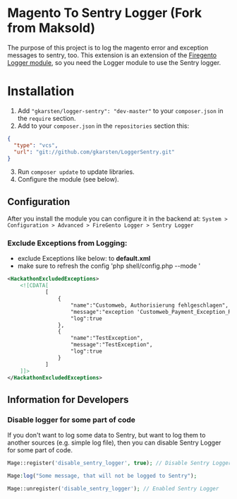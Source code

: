 # Magento To Sentry Logger (Fork from Maksold)

The purpose of this project is to log the magento error and exception messages to sentry, too. This extension is an extension of the [Firegento Logger module](https://github.com/firegento/firegento-logger), so you need the Logger module to use the Sentry logger.

# Installation
1. Add `"gkarsten/logger-sentry": "dev-master"` to your `composer.json` in the `require` section.
2. Add to your `composer.json` in the `repositories` section this:
```json
{
  "type": "vcs",
  "url": "git://github.com/gkarsten/LoggerSentry.git"
}
```

3. Run `composer update` to update libraries.
4. Configure the module (see below).

## Configuration

After you install the module you can configure it in the backend at: `System > Configuration > Advanced > FireGento Logger > Sentry Logger`

### Exclude Exceptions from Logging:
* exclude Exceptions like below: to **default.xml**
* make sure to refresh the config 'php shell/config.php --mode <mode>'
```xml
<HackathonExcludedExceptions>
    <![CDATA[
            [
                {
                    "name":"Customweb, Authorisierung fehlgeschlagen",
                    "message":"exception 'Customweb_Payment_Exception_RecurringPaymentErrorException' with message 'Die Autorisierung ist fehlgeschlagen.",
                    "log":true
                },
                {
                    "name":"TestException",
                    "message":"TestException",
                    "log":true
                }
            ]      
    ]]>
</HackathonExcludedExceptions>
```
## Information for Developers
### Disable logger for some part of code
If you don't want to log some data to Sentry, but want to log them to another sources (e.g. simple log file), then you can disable Sentry Logger for some part of code.
```php
Mage::register('disable_sentry_logger', true); // Disable Sentry Logger

Mage:log("Some message, that will not be logged to Sentry");

Mage::unregister('disable_sentry_logger'); // Enabled Sentry Logger
```